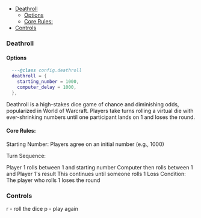 <!--toc:start-->
- [Deathroll](#deathroll)
  - [Options](#options)
  - [Core Rules:](#core-rules)
- [Controls](#controls)
<!--toc:end-->

### Deathroll 

#### Options 

```lua
  ---@class config.deathroll
  deathroll = {
    starting_number = 1000,
    computer_delay = 1000,
  },
```

Deathroll is a high-stakes dice game of chance and diminishing odds, popularized in World of Warcraft. Players take turns rolling a virtual die with ever-shrinking numbers until one participant lands on 1 and loses the round.

#### Core Rules:
Starting Number: Players agree on an initial number (e.g., 1000)

Turn Sequence:

Player 1 rolls between 1 and starting number
Computer then rolls between 1 and Player 1's result
This continues until someone rolls 1
Loss Condition: The player who rolls 1 loses the round


### Controls

r - roll the dice
p - play again 
